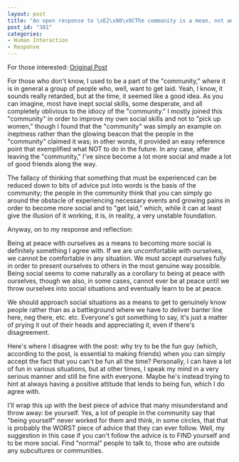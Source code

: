 ```yaml
--- 
layout: post
title: "An open response to \xE2\x80\x9CThe community is a mean, not an end\xE2\x80\x9D"
post_id: "301"
categories:
- Human Interaction
- Response
---
```

For those interested: <a href="http://be1man.blogspot.com/2007/08/community-is-mean-not-end.html">Original Post</a>

For those who don't know, I used to be a part of the "community," where it is in general a group of people who, well, want to get laid.  Yeah, I know, it sounds really retarded, but at the time, it seemed like a good idea.  As you can imagine, most have inept social skills, some desperate, and all completely oblivious to the idiocy of the "community."  I mostly joined this "community" in order to improve my own social skills and not to "pick up women," though I found that the "community" was simply an example on ineptness rather than the glowing beacon that the people in the "community" claimed it was; in other words, it provided an easy reference point that exemplified what NOT to do in the future.  In any case, after leaving the "community," I've since become a lot more social and made a lot of good friends along the way.

The fallacy of thinking that something that must be experienced can be reduced down to bits of advice put into words is the basis of the community; the people in the community think that you can simply go around the obstacle of experiencing necessary events and growing pains in order to become more social and to "get laid," which, while it can at least give the illusion of it working, it is, in reality, a very unstable foundation.

Anyway, on to my response and reflection:

Being at peace with ourselves as a means to becoming more social is definitely something I agree with.  If we are uncomfortable with ourselves, we cannot be comfortable in any situation.  We must accept ourselves fully in order to present ourselves to others in the most genuine way possible.  Being social seems to come naturally as a corollary to being at peace with ourselves, though we also, in some cases, cannot ever be at peace until we throw ourselves into social situations and eventually learn to be at peace.

We should approach social situations as a means to get to genuinely know people rather than as a battleground where we have to deliver banter line here, neg there, etc. etc.  Everyone's got something to say, it's just a matter of prying it out of their heads and appreciating it, even if there's disagreement.

Here's where I disagree with the post: why try to be the fun guy (which, according to the post, is essential to making friends) when you can simply accept the fact that you can't be fun all the time?  Personally, I can have a lot of fun in various situations, but at other times, I speak my mind in a very serious manner and still be fine with everyone.  Maybe he's instead trying to hint at always having a positive attitude that lends to being fun, which I do agree with.

I'll wrap this up with the best piece of advice that many misunderstand and throw away: be yourself.  Yes, a lot of people in the community say that "being yourself" never worked for them and think, in some circles, that that is probably the WORST piece of advice that they can ever follow.  Well, my suggestion in this case if you can't follow the advice is to FIND yourself and to be more social.  Find "normal" people to talk to, those who are outside any subcultures or communities.
